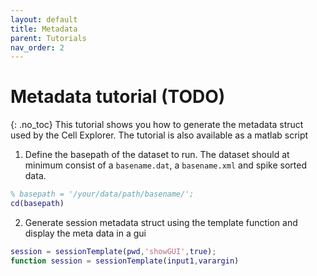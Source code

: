 ```yaml
---
layout: default
title: Metadata
parent: Tutorials
nav_order: 2
---
```

# Metadata tutorial (TODO)
{: .no_toc}
This tutorial shows you how to generate the metadata struct used by the Cell Explorer. The tutorial is also available as a matlab script


1. Define the basepath of the dataset to run. The dataset should at minimum consist of a `basename.dat`, a `basename.xml` and spike sorted data.
```m
% basepath = '/your/data/path/basename/';
cd(basepath)
```

2. Generate session metadata struct using the template function and display the meta data in a gui
```m
session = sessionTemplate(pwd,'showGUI',true);
function session = sessionTemplate(input1,varargin)
```
